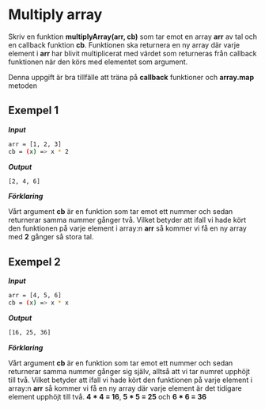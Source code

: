 # Multiply array

Skriv en funktion **multiplyArray(arr, cb)** som tar emot en array **arr** av tal och en callback funktion **cb**. Funktionen ska returnera en ny array där varje element i **arr** har blivit multiplicerat med värdet som returneras från callback funktionen när den körs med elementet som argument.

Denna uppgift är bra tillfälle att träna på **callback** funktioner och **array.map** metoden

## Exempel 1

**_Input_**

```bash
arr = [1, 2, 3]
cb = (x) => x * 2
```

**_Output_**

```bash
[2, 4, 6]
```

**_Förklaring_**

Vårt argument **cb** är en funktion som tar emot ett nummer och sedan returnerar samma nummer gånger två. Vilket betyder att ifall vi hade kört den funktionen på varje element i array:n **arr** så kommer vi få en ny array med **2** gånger så stora tal.

## Exempel 2

**_Input_**

```bash
arr = [4, 5, 6]
cb = (x) => x * x
```

**_Output_**

```bash
[16, 25, 36]
```

**_Förklaring_**

Vårt argument **cb** är en funktion som tar emot ett nummer och sedan returnerar samma nummer gånger sig själv, alltså att vi tar numret upphöjt till två. Vilket betyder att ifall vi hade kört den funktionen på varje element i array:n **arr** så kommer vi få en ny array där varje element är det tidigare element upphöjt till två. **4 \* 4 = 16**, **5 \* 5 = 25** och **6 \* 6 = 36**
